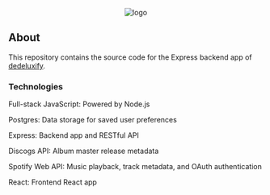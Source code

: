<div align="center">

![logo](https://github.com/dtaylor6/dedeluxify/assets/57015811/22a23ecc-71b2-4545-8af1-a4ad6b9ea744)

</div>

## About
This repository contains the source code for the Express backend app of [dedeluxify](https://github.com/dtaylor6/dedeluxify).

### Technologies

Full-stack JavaScript: Powered by Node.js

Postgres: Data storage for saved user preferences

Express: Backend app and RESTful API

Discogs API: Album master release metadata

Spotify Web API: Music playback, track metadata, and OAuth authentication

React: Frontend React app
